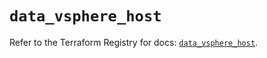 # `data_vsphere_host`

Refer to the Terraform Registry for docs: [`data_vsphere_host`](https://registry.terraform.io/providers/hashicorp/vsphere/2.8.2/docs/data-sources/host).
